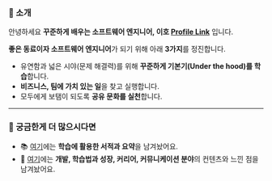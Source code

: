 ### 🌱 소개 

안녕하세요 **꾸준하게 배우는 소프트웨어 엔지니어, 이호 [Profile Link](https://lovetoknow.notion.site/lovetoknow/fcbbc3ce2a6a45a88d986cbc05ac0f64)** 입니다.

**좋은 동료이자 소프트웨어 엔지니어**가 되기 위해 아래 **3가지**를 정진합니다.

- 유연함과 넓은 시야(문제 해결력)를 위해 **꾸준하게 기본기(Under the hood)를 학습**합니다.  
- **비즈니스, 팀에 가치 있는 일**을 찾고 실행합니다.
- 모두에게 보탬이 되도록 **공유 문화를 실천**합니다.

---

### :information_desk_person: 궁금한게 더 많으시다면

- 📚 [여기](https://github.com/leeho1110/the-dev-book-archive)에는 **학습에 활용한 서적과 요약**을 남겨놨어요.
- 📄 [여기](https://lovetoknow.notion.site/d5442f4cb963462b8b0ab9cd79d9c84e)에는 **개발, 학습법과 성장, 커리어, 커뮤니케이션 분야**의 컨텐츠와 느낀 점을 남겨놨어요. 
